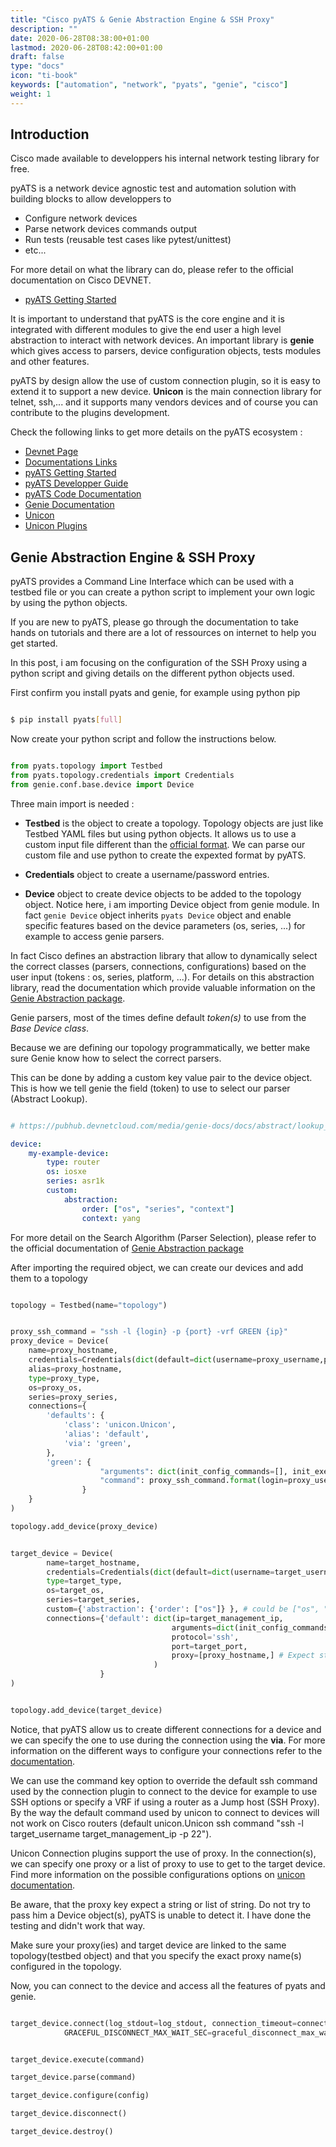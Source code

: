 ```yaml
---
title: "Cisco pyATS & Genie Abstraction Engine & SSH Proxy"
description: ""
date: 2020-06-28T08:38:00+01:00
lastmod: 2020-06-28T08:42:00+01:00
draft: false
type: "docs"
icon: "ti-book"
keywords: ["automation", "network", "pyats", "genie", "cisco"]
weight: 1
---
```


## Introduction

Cisco made available to developpers his internal network testing library for free.

pyATS is a network device agnostic test and automation solution with building blocks to allow developpers to 

- Configure network devices
- Parse network devices commands output
- Run tests (reusable test cases like pytest/unittest)
- etc... 

For more detail on what the library can do, please refer to the official documentation on Cisco DEVNET.

- [pyATS Getting Started](https://pubhub.devnetcloud.com/media/pyats-getting-started/docs/intro/introduction.html#what-is-the-pyats-ecosystem)

It is important to understand that pyATS is the core engine and it is integrated with different modules to give the end user a high level abstraction to interact with network devices. An important library is **genie** which gives access to parsers, device configuration objects, tests modules and other features.

pyATS by design allow the use of custom connection plugin, so it is easy to extend it to support a new device. **Unicon** is the main connection library for telnet, ssh,...  and it supports many vendors devices and of course you can contribute to the plugins development.

Check the following links to get more details on the pyATS ecosystem :

* [Devnet Page](https://developer.cisco.com/pyats/)
* [Documentations Links](https://developer.cisco.com/docs/pyats/#!introduction)
* [pyATS Getting Started](https://developer.cisco.com/docs/pyats-getting-started/)
* [pyATS Developper Guide](https://developer.cisco.com/docs/pyats-development-guide/)
* [pyATS Code Documentation](https://developer.cisco.com/docs/pyats/api/)
* [Genie Documentation](https://developer.cisco.com/docs/genie-docs/)
* [Unicon](https://pubhub.devnetcloud.com/media/unicon/docs/user_guide/introduction.html)
* [Unicon Plugins](https://github.com/CiscoTestAutomation/unicon.plugins)


## Genie Abstraction Engine & SSH Proxy


pyATS provides a Command Line Interface which can be used with a testbed file or you can create a python script to implement your own logic by using the python objects.

If you are new to pyATS, please go through the documentation to take hands on tutorials and there are a lot of ressources on internet to help you get started.

In this post, i am focusing on the configuration of the SSH Proxy using a python script and giving details on the different python objects used.

First confirm you install pyats and genie, for example using python pip

```bash

$ pip install pyats[full]

```

Now create your python script and follow the instructions below.


```py

from pyats.topology import Testbed
from pyats.topology.credentials import Credentials
from genie.conf.base.device import Device

```

Three main import is needed :

* **Testbed** is the object to create a topology. Topology objects are just like Testbed YAML files but using python objects. It allows us to use a custom input file different than the [official format](https://pubhub.devnetcloud.com/media/pyats/docs/topology/schema.html#topology-schema). We can parse our custom file and use python to create the expexted format by pyATS.

* **Credentials** object to create a username/password entries.

* **Device** object to create device objects to be added to the topology object. Notice here, i am importing Device object from genie module. In fact `genie Device` object inherits `pyats Device` object and enable specific features based on the device parameters (os, series, ...) for example to access genie parsers.

In fact Cisco defines an abstraction library that allow to dynamically select the correct classes (parsers, connections, configurations) based on the user input (tokens : os, series, platform, ...). 
For details on this abstraction library, read the documentation which provide valuable information on the [Genie Abstraction package](https://pubhub.devnetcloud.com/media/genie-docs/docs/abstract/index.html). 

Genie parsers, most of the times define default *token(s)* to use from the *Base Device class*.

Because we are defining our topology programmatically, we better make sure Genie know how to select the correct parsers.

This can be done by adding a custom key value pair to the device object. This is how we tell genie the field (token) to use to select our parser (Abstract Lookup).

```yaml

# https://pubhub.devnetcloud.com/media/genie-docs/docs/abstract/lookup_class.html#integration-with-topology

device:
    my-example-device:
        type: router
        os: iosxe
        series: asr1k
        custom:
            abstraction:
                order: ["os", "series", "context"]
                context: yang
```


For more detail on the Search Algorithm (Parser Selection), please refer to the official documentation of [Genie Abstraction package](https://pubhub.devnetcloud.com/media/genie-docs/docs/abstract/concept.html#search-algorithm)

After importing the required object, we can create our devices and add them to a topology 

```py

topology = Testbed(name="topology")


proxy_ssh_command = "ssh -l {login} -p {port} -vrf GREEN {ip}"
proxy_device = Device(
    name=proxy_hostname,
    credentials=Credentials(dict(default=dict(username=proxy_username,password=proxy_password))),   
    alias=proxy_hostname,
    type=proxy_type,
    os=proxy_os,
    series=proxy_series,
    connections={
        'defaults': {
            'class': 'unicon.Unicon',
            'alias': 'default',
            'via': 'green',
        },
        'green': {
                    "arguments": dict(init_config_commands=[], init_exec_commands=[]),
                    "command": proxy_ssh_command.format(login=proxy_username, port=proxy_port, ip=proxy_management_ip)
                }
    }
)

topology.add_device(proxy_device)


target_device = Device(
        name=target_hostname,
        credentials=Credentials(dict(default=dict(username=target_username,password=target_password))),
        type=target_type,
        os=target_os,
        series=target_series,
        custom={'abstraction': {'order': ["os"]} }, # could be ["os", "series"] or ["os", "platform"] or custom field value as described above
        connections={'default': dict(ip=target_management_ip,
                                    arguments=dict(init_config_commands=[], init_exec_commands=[]),
                                    protocol='ssh',
                                    port=target_port,
                                    proxy=[proxy_hostname,] # Expect string or list of string which reference a device name in topology
                                )
                    }
)


topology.add_device(target_device)

```


Notice, that pyATS allow us to create different connections for a device and we can specify the one to use during the connection using the **via**.
For more information on the different ways to configure your connections refer to the [documentation](https://pubhub.devnetcloud.com/media/pyats/docs/topology/schema.html#production-yaml-schema).

We can use the command key option to override the default ssh command used by the connection plugin to connect to the device for example to use SSH options or specify a VRF if using a router as a Jump host (SSH Proxy). By the way the default command used by unicon to connect to devices will not work on Cisco routers (default unicon.Unicon ssh command "ssh -l target_username target_management_ip -p 22").


Unicon Connection plugins support the use of proxy. In the connection(s), we can specify one proxy or a list of proxy to use to get to the target device.
Find more information on the possible configurations options on [unicon documentation](https://pubhub.devnetcloud.com/media/unicon/docs/user_guide/proxy.html#connection-through-proxies). 

Be aware, that the proxy key expect a string or list of string. Do not try to pass him a Device object(s), pyATS is unable to detect it. I have done the testing and didn't work that way.

Make sure your proxy(ies) and target device are linked to the same topology(testbed object) and that you specify the exact proxy name(s) configured in the topology.


Now, you can connect to the device and access all the features of pyats and genie.

```py

target_device.connect(log_stdout=log_stdout, connection_timeout=connection_timeout, learn_hostname=learn_hostname, settings=dict(
            GRACEFUL_DISCONNECT_MAX_WAIT_SEC=graceful_disconnect_max_wait_sec, POST_DISCONNECT_WAIT_SEC=post_disconnect_wait_sec))


target_device.execute(command)

target_device.parse(command)

target_device.configure(config)

target_device.disconnect()

target_device.destroy()

```


